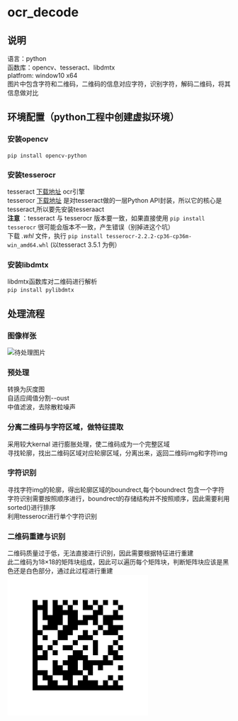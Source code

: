 # ocr_decode
## 说明
语言：python  
函数库：opencv、tesseract、libdmtx  
platfrom: window10 x64  
图片中包含字符和二维码，二维码的信息对应字符，识别字符，解码二维码，将其信息做对比

## 环境配置（python工程中创建虚拟环境）
### 安装opencv 
`pip install opencv-python`
### 安装tesserocr
tesseract [下载地址](https://digi.bib.uni-mannheim.de/tesseract/) ocr引擎    
tesserocr [下载地址](https://github.com/simonflueckiger/tesserocr-windows_build/releases) 是对tesseract做的一层Python API封装，所以它的核心是tesseract,所以要先安装tesseraact   
**注意** ：tesseract 与 tesserocr 版本要一致，如果直接使用 `pip install tesserocr` 很可能会版本不一致，产生错误（别掉进这个坑）  
下载 _.whl_ 文件，执行 `pip install tesserocr-2.2.2-cp36-cp36m-win_amd64.whl` (以tesseract 3.5.1 为例）
### 安装libdmtx
libdmtx函数库对二维码进行解析  
`pip install pylibdmtx`

## 处理流程
### 图像样张
![待处理图片](https://raw.githubusercontent.com/Plinys/ocr_decode/master/img/MER-504-10GM-P(192.168.1.60%5B00-21-49-00-F0-C5%5D)_2018-08-02_10_08_30_944-0.bmp)
### 预处理
转换为灰度图  
自适应阈值分割--oust  
中值滤波，去除散粒噪声
### 分离二维码与字符区域，做特征提取
采用较大kernal 进行膨胀处理，使二维码成为一个完整区域  
寻找轮廓，找出二维码区域对应轮廓区域，分离出来，返回二维码img和字符img
### 字符识别
寻找字符img的轮廓，得出轮廓区域的boundrect,每个boundrect 包含一个字符  
字符识别需要按照顺序进行，boundrect的存储结构并不按照顺序，因此需要利用sorted()进行排序  
利用tesserocr进行单个字符识别
### 二维码重建与识别
二维码质量过于低，无法直接进行识别，因此需要根据特征进行重建  
此二维码为18×18的矩阵块组成，因此可以遍历每个矩阵块，判断矩阵块应该是黑色还是白色部分，通过此过程进行重建
![二维码](https://github.com/Plinys/ocr_decode/blob/master/rebuilt_dm.png)


    
